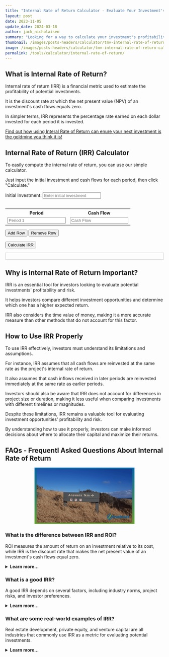 ```yaml
---
title: "Internal Rate of Return Calculator - Evaluate Your Investment's Profitability"
layout: post
date: 2023-11-05
update_date: 2024-03-18
author: jack_nicholaisen
summary: "Looking for a way to calculate your investment's profitability? Our Internal Rate of Return Calculator is just what you need!" 
thumbnail: /images/posts-headers/calculator/tmv-internal-rate-of-return-calculator-header.png
image: /images/posts-headers/calculator/tmv-internal-rate-of-return-calculator-header.png
permalink: /tools/calculator/internal-rate-of-return/
---
```


## What is Internal Rate of Return?

Internal rate of return (IRR) is a financial metric used to estimate the profitability of potential investments.

It is the discount rate at which the net present value (NPV) of an investment's cash flows equals zero. 

In simpler terms, IRR represents the percentage rate earned on each dollar invested for each period it is invested.

<a href="/time-value-of-money/internal-rate-of-return/" target="_blank">Find out how using Interal Rate of Return can enure your next investment is the goldmine you think it is!</a>

## Internal Rate of Return (IRR) Calculator

To easily compute the internal rate of return, you can use our simple calculator. 

Just input the initial investment and cash flows for each period, then click "Calculate."

<style>
    #results {
      text-align: center;
      border: 1px solid #ccc;
      padding: 10px;
    }
</style>

<label for="initialInvestment">Initial Investment:</label>
    <input type="number" id="initialInvestment" placeholder="Enter initial investment"><br><br>
    <table id="cashFlowTable">
      <tr>
        <th>Period</th>
        <th>Cash Flow</th>
      </tr>
      <tr>
        <td><input type="number" class="period" placeholder="Period 1"></td>
        <td><input type="number" class="cashFlow" placeholder="Cash Flow"></td>
      </tr>
    </table>
<button onclick="addRow()">Add Row</button>
<button onclick="removeRow()">Remove Row</button><br><br>
<button onclick="calculateIRR()">Calculate IRR</button>

<div id="results"></div>

<script>
    function addRow() {
      const table = document.getElementById('cashFlowTable');
      const rowCount = table.rows.length;
      const row = table.insertRow(rowCount);
      const periodCell = row.insertCell(0);
      const cashFlowCell = row.insertCell(1);

      periodCell.innerHTML = `<input type="number" class="period" placeholder="Period ${rowCount}">`;
      cashFlowCell.innerHTML = '<input type="number" class="cashFlow" placeholder="Cash Flow">';
    }

    function removeRow() {
      const table = document.getElementById('cashFlowTable');
      const rowCount = table.rows.length;
      if (rowCount > 2) {
        table.deleteRow(rowCount - 1);
      }
    }

    function calculateIRR() {
      const initialInvestment = parseFloat(document.getElementById('initialInvestment').value);
      const cashFlows = [];
      const periods = document.getElementsByClassName('period');
      const cashFlowInputs = document.getElementsByClassName('cashFlow');

      for (let i = 0; i < cashFlowInputs.length; i++) {
        const period = parseInt(periods[i].value);
        const cashFlow = parseFloat(cashFlowInputs[i].value);
        cashFlows.push({ period, cashFlow });
      }

      const cashFlowsValues = cashFlows.map(cashFlow => cashFlow.cashFlow);
      cashFlowsValues.unshift(-initialInvestment);

      const irr = Math.round(100 * IRR(cashFlowsValues)) + '%';
      
      const resultsDiv = document.getElementById('results');
      resultsDiv.innerHTML = `<h3>Internal Rate of Return (IRR): ${irr}</h3>`;
    }

    // IRR calculation function using Newton's method
    function IRR(cashFlows) {
      const tolerance = 0.00001;
      const maxIterations = 1000;

      let guess = 0.1;
      let iteration = 0;

      do {
        iteration++;
        const nextValue = NPV(cashFlows, guess);
        const derivative = derivativeNPV(cashFlows, guess);
        guess = guess - (nextValue / derivative);

        if (Math.abs(nextValue) < tolerance) {
          return guess;
        }
      } while (iteration < maxIterations);

      return NaN;
    }

    function NPV(cashFlows, rate) {
      let npv = 0;
      for (let t = 0; t < cashFlows.length; t++) {
        npv += cashFlows[t] / Math.pow((1 + rate), t);
      }
      return npv;
    }

    function derivativeNPV(cashFlows, rate) {
      let derivative = 0;
      for (let t = 1; t < cashFlows.length; t++) {
        derivative += -t * cashFlows[t] / Math.pow((1 + rate), t + 1);
      }
      return derivative;
    }
</script>
</body>

## Why is Internal Rate of Return Important?

IRR is an essential tool for investors looking to evaluate potential investments' profitability and risk. 

It helps investors compare different investment opportunities and determine which one has a higher expected return. 

IRR also considers the time value of money, making it a more accurate measure than other methods that do not account for this factor.

## How to Use IRR Properly

To use IRR effectively, investors must understand its limitations and assumptions. 

For instance, IRR assumes that all cash flows are reinvested at the same rate as the project's internal rate of return. 

It also assumes that cash inflows received in later periods are reinvested immediately at the same rate as earlier periods.

Investors should also be aware that IRR does not account for differences in project size or duration, making it less useful when comparing investments with different timelines or magnitudes.

Despite these limitations, IRR remains a valuable tool for evaluating investment opportunities' profitability and risk. 

By understanding how to use it properly, investors can make informed decisions about where to allocate their capital and maximize their returns.

## FAQs - Frequentl Asked Questions About Internal Rate of Return

<center>
<img alt="Questions and Answers" src="/images/content/answers.png" title="FAQ - Answers this way..." style="width: 63%; height: 63%">
</center>

<h3>What is the difference between IRR and ROI?</h3>
<p>ROI measures the amount of return on an investment relative to its cost, while IRR is the discount rate that makes the net present value of an investment's cash flows equal zero.</p>
<details>
<summary><b>Learn more...</b></summary>
<br>
<p>Return on investment (ROI) and internal rate of return (IRR) are both metrics used to evaluate the profitability of potential investments.</p>
<p>However, they differ in several key ways. ROI measures the amount of return on an investment relative to its cost, expressed as a percentage.</p>
<p>It does not consider the time value of money or take into account the duration of an investment.</p>
<p>On the other hand, IRR is a more comprehensive metric that accounts for both the magnitude and timing of an investment's cash flows.</p>
<p>It calculates the discount rate at which all future cash inflows from an investment are equal to its initial cost.</p>
<p>While ROI is a useful metric for assessing short-term profitability, IRR provides a more accurate measure of long-term value creation.</p>
</details>

<h3>What is a good IRR?</h3>
<p>A good IRR depends on several factors, including industry norms, project risks, and investor preferences.</p>
<details>
<summary><b>Learn more...</b></summary>
<br>
<p>There is no one-size-fits-all answer to what constitutes a "good" internal rate of return (IRR).</p>
<p>The ideal IRR varies depending on industry norms, project risks, and investor preferences.</p>
<p>For instance, some industries may have higher average IRRs than others due to factors like technological innovation or market volatility.</p>
<p>Additionally, projects with higher risks may require higher IRRs to justify the investment.</p>
<p>Finally, investors' preferences and risk tolerance also play a role in determining what constitutes a good IRR.</p> 
<p>While some may be comfortable with lower returns in exchange for greater certainty, others may prioritize maximizing returns even if it means taking on more risk.</p>
</details>

<h3>What are some real-world examples of IRR?</h3>
<p>Real estate development, private equity, and venture capital are all industries that commonly use IRR as a metric for evaluating potential investments.</p>
<details>
<summary><b>Learn more...</b></summary>
<br>
<p>Internal rate of return (IRR) is a widely used metric in many industries, including real estate development, private equity, and venture capital.</p>
<p>In real estate development, developers use IRR to evaluate the profitability of potential projects by comparing the expected returns to the project's costs.</p>
<p>Private equity firms use IRR to assess the attractiveness of potential investments in companies by estimating future cash flows and discounting them back to their present value.</p>
<p>Similarly, venture capitalists use IRR to evaluate early-stage companies' potential by assessing their growth prospects and estimating future cash flows.</p>
</details>

